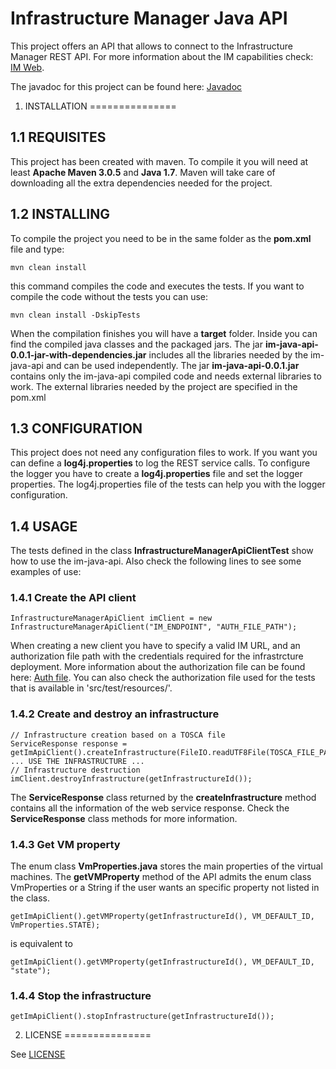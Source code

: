 Infrastructure Manager Java API
===============
This project offers an API that allows to connect to the Infrastructure Manager REST API.
For more information about the IM capabilities check: [IM Web](http://www.grycap.upv.es/im).

The javadoc for this project can be found here: [Javadoc](http://indigo-dc.github.io/im-java-api/apidocs/)

1. INSTALLATION
===============

1.1 REQUISITES
--------------
This project has been created with maven.
To compile it you will need at least **Apache Maven 3.0.5** and **Java 1.7**.
Maven will take care of downloading all the extra dependencies needed for the project.

1.2 INSTALLING
--------------
To compile the project you need to be in the same folder as the **pom.xml** file and type:
```
mvn clean install
```
this command compiles the code and executes the tests. If you want to compile the code without the tests you can use:
```
mvn clean install -DskipTests
```
When the compilation finishes you will have a **target** folder. Inside you can find the compiled java classes and the packaged jars. The jar **im-java-api-0.0.1-jar-with-dependencies.jar** includes all the libraries needed by the im-java-api and can be used independently. The jar **im-java-api-0.0.1.jar** contains only the im-java-api compiled code and needs external libraries to work. The external libraries needed by the project are specified in the pom.xml

1.3 CONFIGURATION
-----------------
This project does not need any configuration files to work.
If you want you can define a **log4j.properties** to log the REST service calls.
To configure the logger you have to create a **log4j.properties** file and set the logger properties.
The log4j.properties file of the tests can help you with the logger configuration.

1.4 USAGE
-----------------
The tests defined in the class **InfrastructureManagerApiClientTest** show how to use the im-java-api.
Also check the following lines to see some examples of use:

### 1.4.1 Create the API client
```
InfrastructureManagerApiClient imClient = new InfrastructureManagerApiClient("IM_ENDPOINT", "AUTH_FILE_PATH");
```
When creating a new client you have to specify a valid IM URL, and an authorization file path with the credentials required for the infrastrcture deployment.
More information about the authorization file can be found here: [Auth file](http://www.grycap.upv.es/im/doc/client.html#auth-file).
You can also check the authorization file used for the tests that is available in 'src/test/resources/'.

### 1.4.2 Create and destroy an infrastructure
```
// Infrastructure creation based on a TOSCA file
ServiceResponse response = getImApiClient().createInfrastructure(FileIO.readUTF8File(TOSCA_FILE_PATH));
... USE THE INFRASTRUCTURE ...
// Infrastructure destruction
imClient.destroyInfrastructure(getInfrastructureId());
```
The **ServiceResponse** class returned by the **createInfrastructure** method contains all the information of the web service response. Check the **ServiceResponse** class methods for more information.

### 1.4.3 Get VM property
The enum class **VmProperties.java** stores the main properties of the virtual machines. The **getVMProperty** method of the API admits the enum class VmProperties or a String if the user wants an specific property not listed in the class.
```
getImApiClient().getVMProperty(getInfrastructureId(), VM_DEFAULT_ID, VmProperties.STATE);
```
is equivalent to 
```
getImApiClient().getVMProperty(getInfrastructureId(), VM_DEFAULT_ID, "state");
```

### 1.4.4 Stop the infrastructure
```
getImApiClient().stopInfrastructure(getInfrastructureId());
```

2. LICENSE
===============

See [LICENSE](https://github.com/indigo-dc/im-java-api/blob/gh-pages/LICENSE)
